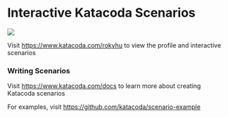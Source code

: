 # Interactive Katacoda Scenarios

[![](http://shields.katacoda.com/katacoda/rokyhu/count.svg)](https://www.katacoda.com/rokyhu "Get your profile on Katacoda.com")

Visit https://www.katacoda.com/rokyhu to view the profile and interactive scenarios

### Writing Scenarios
Visit https://www.katacoda.com/docs to learn more about creating Katacoda scenarios

For examples, visit https://github.com/katacoda/scenario-example
